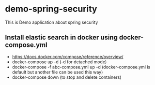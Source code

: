 # demo-spring-security

This is Demo application about spring security

## Install elastic search in docker using docker-compose.yml

- https://docs.docker.com/compose/reference/overview/
- docker-compose up -d (-d for detached mode)
- docker-compose -f abc-compose.yml up -d (docker-compose.yml is default but another file can be used this way)
- docker-compose down (to stop and delete containers)


